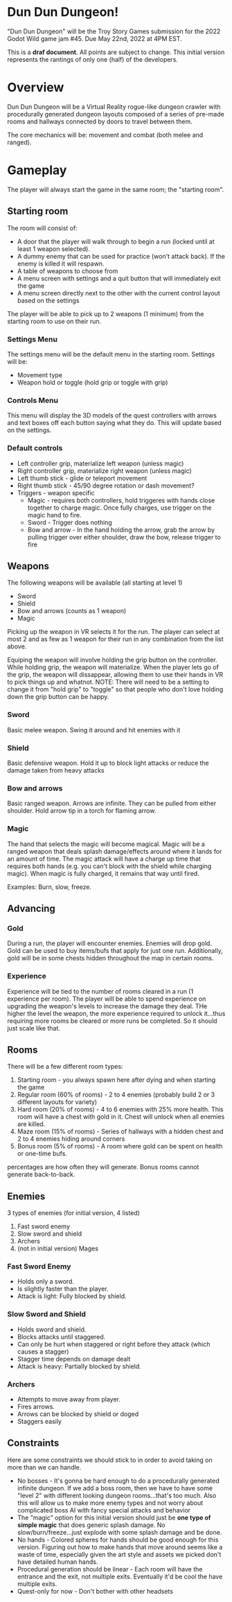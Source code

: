 # Dun Dun Dungeon!

"Dun Dun Dungeon" will be the Troy Story Games submission for the 2022 Godot Wild game jam #45. Due May 22nd, 2022 at 4PM EST.

This is a **draf document**. All points are subject to change. This initial version represents the rantings of only one (half) of the developers.

# Overview

Dun Dun Dungeon will be a Virtual Reality rogue-like dungeon crawler with procedurally generated dungeon layouts composed of a series of pre-made rooms and hallways connected by doors to travel between them.

The core mechanics will be: movement and combat (both melee and ranged).

# Gameplay

The player will always start the game in the same room; the "starting room". 

## Starting room

The room will consist of:

* A door that the player will walk through to begin a run (locked until at least 1 weapon selected).
* A dummy enemy that can be used for practice (won't attack back). If the enemy is killed it will respawn.
* A table of weapons to choose from
* A menu screen with settings and a quit button that will immediately exit the game
* A menu screen directly next to the other with the current control layout based on the settings

The player will be able to pick up to 2 weapons (1 minimum) from the starting room to use on their run.

### Settings Menu

The settings menu will be the default menu in the starting room. Settings will be:

* Movement type
* Weapon hold or toggle (hold grip or toggle with grip)

### Controls Menu

This menu will display the 3D models of the quest controllers with arrows and text boxes off each button saying what they do. This will update based on the settings.

### Default controls

* Left controller grip, materialize left weapon (unless magic)
* Right controller grip, materialize right weapon (unless magic)
* Left thumb stick - glide or teleport movement
* Right thumb stick - 45/90 degree rotation or dash movement?
* Triggers - weapon specific
    * Magic - requires both controllers, hold triggeres with hands close together to charge magic. Once fully charges, use trigger on the magic hand to fire.
    * Sword - Trigger does nothing
    * Bow and arrow - In the hand holding the arrow, grab the arrow by pulling trigger over either shoulder, draw the bow, release trigger to fire

## Weapons

The following weapons will be available (all starting at level 1)

* Sword
* Shield
* Bow and arrows (counts as 1 weapon)
* Magic

Picking up the weapon in VR selects it for the run. The player can select at most 2 and as few as 1 weapon for their run in any combination from the list above.

Equiping the weapon will involve holding the grip button on the controller. While holding grip, the weapon will materialize. When the player lets go of the grip, the weapon will dissappear, allowing them to use their hands in VR to pick things up and whatnot. NOTE: There will need to be a setting to change it from "hold grip" to "toggle" so that people who don't love holding down the grip button can be happy.

### Sword

Basic melee weapon. Swing it around and hit enemies with it

### Shield

Basic defensive weapon. Hold it up to block light attacks or reduce the damage taken from heavy attacks

### Bow and arrows

Basic ranged weapon. Arrows are infinite. They can be pulled from either shoulder. Hold arrow tip in a torch for flaming arrow.

### Magic

The hand that selects the magic will become magical. Magic will be a ranged weapon that deals splash damage/effects around where it lands for an amount of time. The magic attack will have a charge up time that requires both hands (e.g. you can't block with the shield while charging magic). When magic is fully charged, it remains that way until fired.

Examples: Burn, slow, freeze.

## Advancing

### Gold

During a run, the player will encounter enemies. Enemies will drop gold. Gold can be used to buy items/bufs that apply for just one run. Additionally, gold will be in some chests hidden throughout the map in certain rooms.

### Experience

Experience will be tied to the number of rooms cleared in a run (1 experience per room). The player will be able to spend experience on upgrading the weapon's levels to increase the damage they deal. THe higher the level the weapon, the more experience required to unlock it...thus requiring more rooms be cleared or more runs be completed. So it should just scale like that.

## Rooms

There will be a few different room types:

1. Starting room - you always spawn here after dying and when starting the game
2. Regular room (60% of rooms) - 2 to 4 enemies (probably build 2 or 3 different layouts for variety)
3. Hard room (20% of rooms) - 4 to 6 enemies with 25% more health. This room will have a chest with gold in it. Chest will unlock when all enemies are killed.
4. Maze room (15% of rooms) - Series of hallways with a hidden chest and 2 to 4 enemies hiding around corners
5. Bonus room (5% of rooms) - A room where gold can be spent on health or one-time bufs.

percentages are how often they will generate. Bonus rooms cannot generate back-to-back.

## Enemies

3 types of enemies (for initial version, 4 listed)

1. Fast sword enemy
2. Slow sword and shield
3. Archers
4. (not in initial version) Mages

### Fast Sword Enemy

* Holds only a sword.
* Is slightly faster than the player.
* Attack is light: Fully blocked by shield.

### Slow Sword and Shield

* Holds sword and shield.
* Blocks attacks until staggered.
* Can only be hurt when staggered or right before they attack (which causes a stagger) 
* Stagger time depends on damage dealt
* Attack is heavy: Partially blocked by shield.

### Archers

* Attempts to move away from player.
* Fires arrows.
* Arrows can be blocked by shield or doged
* Staggers easily

## Constraints

Here are some constraints we should stick to in order to avoid taking on more than we can handle.

* No bosses - It's gonna be hard enough to do a procedurally generated infinite dungeon. If we add a boss room, then we have to have some "level 2" with different looking dungeon rooms...that's too much. Also this will allow us to make more enemy types and not worry about complicated boss AI with fancy special attacks and behavior
* The "magic" option for this initial version should just be **one type of simple magic** that does generic splash damage. No slow/burn/freeze...just explode with some splash damage and be done.
* No hands - Colored spheres for hands should be good enough for this version. Figuring out how to make hands that move around seems like a waste of time, especially given the art style and assets we picked don't have detailed human hands.
* Procedural generation should be linear - Each room will have the entrance and the exit, not multiple exits. Eventually it'd be cool the have multiple exits.
* Quest-only for now - Don't bother with other headsets
